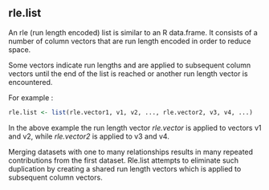 rle.list
--------

An rle (run length encoded) list is similar to an R data.frame. It consists of
a number of column vectors that are run length encoded in order to reduce space.

Some vectors indicate run lengths and are applied to subsequent column vectors until
the end of the list is reached or another run length vector is encountered.

For example :

``` r
rle.list <- list(rle.vector1, v1, v2, ..., rle.vector2, v3, v4, ...)
```

In the above example the run length vector *rle.vector* is applied to vectors v1
and v2, while *rle.vector2* is applied to v3 and v4.

Merging datasets with one to many relationships results in many repeated contributions
from the first dataset. Rle.list attempts to eliminate such duplication by creating
a shared run length vectors which is applied to subsequent column vectors.
